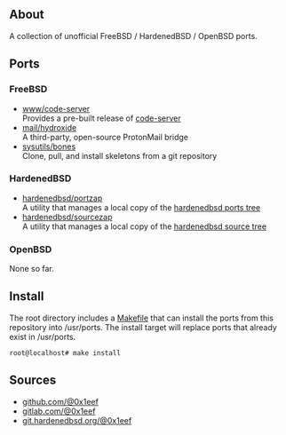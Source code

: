## About

A collection of unofficial FreeBSD / HardenedBSD / OpenBSD ports.

## Ports

### FreeBSD

* [www/code-server](freebsd/www/code-server/) <br>
  Provides a pre-built release of [code-server](https://github.com/coder/code-server)
* [mail/hydroxide](freebsd/mail/hydroxide) <br>
  A third-party, open-source ProtonMail bridge
* [sysutils/bones](freebsd/sysutils/bones) <br>
  Clone, pull, and install skeletons from a git repository

### HardenedBSD

* [hardenedbsd/portzap](hardenedbsd/hardenedbsd/portzap) <br>
  A utility that manages a local copy of the
  [hardenedbsd ports tree](https://git.hardenedbsd.org/hardenedbsd/ports)
* [hardenedbsd/sourcezap](hardenedbsd/hardenedbsd/sourcezap) <br>
  A utility that manages a local copy of the
  [hardenedbsd source tree](https://git.hardenedbsd.org/hardenedbsd/ports)

### OpenBSD

None so far.

## Install

The root directory includes a [Makefile](Makefile) that can install
the ports from this repository into /usr/ports. The install target
will replace ports that already exist in /usr/ports.

    root@localhost# make install

## Sources

* [github.com/@0x1eef](https://github.com/0x1eef/myports)
* [gitlab.com/@0x1eef](https://gitlab.com/0x1eef/myports)
* [git.hardenedbsd.org/@0x1eef](https://git.hardenedbsd.org/0x1eef/myports)
